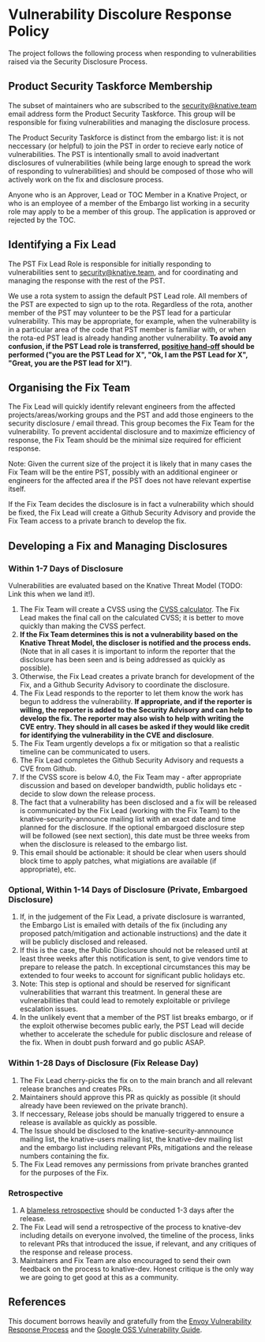 # Vulnerability Discolure Response Policy

The project follows the following process when responding to vulnerabilities
raised via the Security Disclosure Process.

## Product Security Taskforce Membership

The subset of maintainers who are subscribed to the security@knative.team email
address form the Product Security Taskforce.
This group will be responsible for fixing vulnerabilities and managing the
disclosure process.

The Product Security Taskforce is distinct from the embargo list: it is not
neccessary (or helpful) to join the PST in order to recieve early notice of
vulnerabilities. The PST is intentionally small to avoid inadvertant
disclosures of vulnerabilities (while being large enough to spread the work of
responding to vulnerabilities) and should be composed of those who will
actively work on the fix and disclosure process.

Anyone who is an Approver, Lead or TOC Member in a Knative Project, or who is
an employee of a member of the Embargo list working in a security role may
apply to be a member of this group.
The application is approved or rejected by the TOC.

## Identifying a Fix Lead

The PST Fix Lead Role is responsible for initially responding to
vulnerabilities sent to security@knative.team, and for coordinating and
managing the response with the rest of the PST.

We use a rota system to assign the default PST Lead role.
All members of the PST are expected to sign up to the rota.
Regardless of the rota, another member of the PST may volunteer to be the PST
lead for a particular vulnerability.
This may be appropriate, for example, when the vulnerability is in a particular
area of the code that PST member is familiar with, or when the rota-ed PST lead
is already handing another vulnerability.
**To avoid any confusion, if the PST Lead role is transferred, [positive hand-off](https://www.faasafety.gov/gslac/ALC/course_content.aspx?cID=36&sID=196&preview=true)
should be performed ("you are the PST Lead for X", "Ok, I am the PST Lead for X", "Great, you are the PST lead for X!")**.

## Organising the Fix Team

The Fix Lead will quickly identify relevant engineers from the affected
projects/areas/working groups and the PST and add those engineers to the
security disclosure / email thread. This group becomes the Fix Team for the
vulnerability. To prevent accidental disclosure and to maximize efficiency of
response, the Fix Team should be the minimal size required for efficient
response.

Note: Given the current size of the project it is likely that in many cases the
Fix Team will be the entire PST, possibly with an additional engineer or
engineers for the affected area if the PST does not have relevant expertise
itself.

If the Fix Team decides the disclosure is in fact a vulnerability which should
be fixed, the Fix Lead will create a Github Security Advisory and provide the
Fix Team access to a private branch to develop the fix.

## Developing a Fix and Managing Disclosures

### Within 1-7 Days of Disclosure

Vulnerabilities are evaluated based on the Knative Threat Model (TODO: Link this when we land it!).

1. The Fix Team will create a CVSS using the [CVSS calculator](https://www.first.org/cvss/calculator/3.0).
   The Fix Lead makes the final call on the calculated CVSS; it is better to
   move quickly than making the CVSS perfect.
1. **If the Fix Team determines this is not a vulnerability based on the Knative
   Threat Model, the discloser is notified and the process ends.**
   (Note that in all cases it is important to inform the reporter that
   the disclosure has been seen and is being addressed as quickly as possible).
1. Otherwise, the Fix Lead creates a private branch for development of the Fix,
   and a Github Security Advisory to coordinate the disclosure.
1. The Fix Lead responds to the reporter to let them know the work has begun to
   address the vulnerability. **If appropriate, and if the reporter is willing,
   the reporter is added to the Security Advisory and can help to develop the
   fix. The reporter may also wish to help with writing the CVE entry. They
   should in all cases be asked if they would like credit for identifying the
   vulnerability in the CVE and disclosure**.
1. The Fix Team urgently develops a fix or mitigation so that a realistic
   timeline can be communicated to users.
1. The Fix Lead completes the Github Security Advisory and requests a CVE from Github.
1. If the CVSS score is below 4.0, the Fix Team may - after appropriate
   discussion and based on developer bandwidth, public holidays etc - decide to
   slow down the release process.
1. The fact that a vulnerability has been disclosed and a fix will be released
   is communicated by the Fix Lead (working with the Fix Team) to the
   knative-security-announce mailing list with an exact date and time planned
   for the disclosure. If the optional embargoed disclosure step will be
   followed (see next section), this date must be three weeks from when the
   disclosure is released to the embargo list.
1. This email should be actionable: it should be clear when users
   should block time to apply patches, what migiations are available (if
   appropriate), etc.

### Optional, Within 1-14 Days of Disclosure (Private, Embargoed Disclosure)

1. If, in the judgement of the Fix Lead, a private disclosure is warranted, the
   Embargo List is emailed with details of the fix (including any proposed
   patch/mitigation and actionable instructions) and the date it will be
   publicly disclosed and released.
1. If this is the case, the Public Disclosure should not be
   released until at least three weeks after this notification is sent, to give
   vendors time to prepare to release the patch. In exceptional circumstances
   this may be extended to four weeks to account for significant public
   holidays etc.
1. Note: This step is optional and should be reserved for significant
   vulnerabilities that warrant this treatment. In general these are
   vulnerabilities that could lead to remotely exploitable or privilege
   escalation issues.
1. In the unlikely event that a member of the PST list breaks embargo, or if
   the exploit otherwise becomes public early, the PST Lead will decide whether
   to accelerate the schedule for public disclosure and release of the fix.
   When in doubt push forward and go public ASAP.

### Within 1-28 Days of Disclosure (Fix Release Day)

1. The Fix Lead cherry-picks the fix on to the main branch and all relevant
   release branches and creates PRs.
1. Maintainers should approve this PR as quickly as possible (it should already
   have been reviewed on the private branch).
1. If neccessary, Release jobs should be manually triggered to ensure
   a release is available as quickly as possible.
1. The Issue should be disclosed to the knative-security-annnounce mailing
   list, the knative-users mailing list, the knative-dev mailing list
   and the embargo list including relevant PRs, mitigations and the release
   numbers containing the fix.
1. The Fix Lead removes any permissions from private branches granted for the
   purposes of the Fix.

### Retrospective

1. A [blameless retrospective](https://landing.google.com/sre/book/chapters/postmortem-culture.html)
   should be conducted 1-3 days after the release.
1. The Fix Lead will send a retrospective of the process to knative-dev
   including details on everyone involved, the timeline of the process, links
   to relevant PRs that introduced the issue, if relevant, and any critiques of
   the response and release process.
1. Maintainers and Fix Team are also encouraged to send their own feedback on
   the process to knative-dev. Honest critique is the only way we are going to
   get good at this as a community.

## References

This document borrows heavily and gratefully from the [Envoy Vulnerability
Response Process](https://github.com/envoyproxy/envoy/blob/main/SECURITY.md)
and the [Google OSS Vulnerability Guide](https://github.com/google/oss-vulnerability-guide/blob/main/guide.md).
